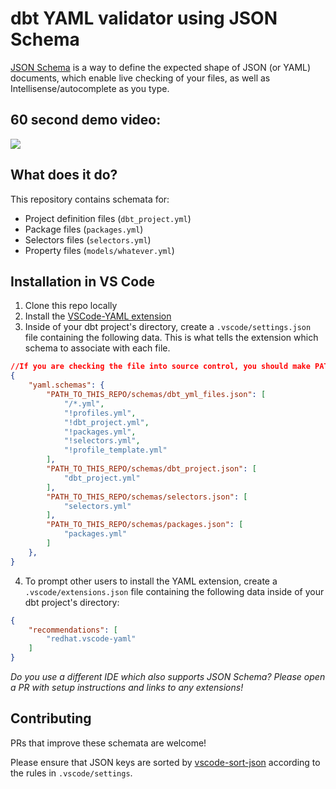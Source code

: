 # dbt YAML validator using JSON Schema

[JSON Schema](https://json-schema.org/) is a way to define the expected shape of JSON (or YAML) documents, which enable live checking of your files, as well as Intellisense/autocomplete as you type. 

## 60 second demo video:
<a href="https://www.loom.com/share/7dd4dfc67765441b80ff454942f59b63" target="_blank"><img src="https://user-images.githubusercontent.com/7335046/185288526-7dda607f-b406-4e79-ad9f-bf96f654ead0.gif"/></a>

## What does it do?
This repository contains schemata for:
- Project definition files (`dbt_project.yml`)
- Package files (`packages.yml`)
- Selectors files (`selectors.yml`)
- Property files (`models/whatever.yml`)

## Installation in VS Code

1. Clone this repo locally
2. Install the [VSCode-YAML extension](https://marketplace.visualstudio.com/items?itemName=redhat.vscode-yaml)
3. Inside of your dbt project's directory, create a `.vscode/settings.json` file containing the following data. This is what tells the extension which schema to associate with each file. 
```json
//If you are checking the file into source control, you should make PATH_TO_THIS_REPO a relative link so that your colleagues get it too.
{    
    "yaml.schemas": {
        "PATH_TO_THIS_REPO/schemas/dbt_yml_files.json": [
            "/*.yml",
            "!profiles.yml",
            "!dbt_project.yml",
            "!packages.yml",
            "!selectors.yml",
            "!profile_template.yml"
        ],
        "PATH_TO_THIS_REPO/schemas/dbt_project.json": [
            "dbt_project.yml"
        ],
        "PATH_TO_THIS_REPO/schemas/selectors.json": [
            "selectors.yml"
        ],
        "PATH_TO_THIS_REPO/schemas/packages.json": [
            "packages.yml"
        ]
    },
}
```
4. To prompt other users to install the YAML extension, create a `.vscode/extensions.json` file containing the following data inside of your dbt project's directory:
```json
{
    "recommendations": [
        "redhat.vscode-yaml"
    ]
}
```

_Do you use a different IDE which also supports JSON Schema? Please open a PR with setup instructions and links to any extensions!_

## Contributing 
PRs that improve these schemata are welcome! 

Please ensure that JSON keys are sorted by [vscode-sort-json](https://marketplace.visualstudio.com/items?itemName=richie5um2.vscode-sort-json) according to the rules in `.vscode/settings`. 
